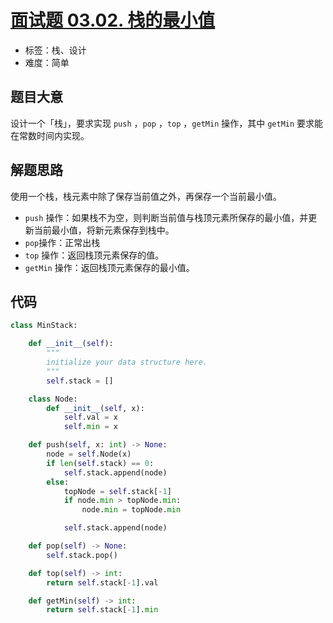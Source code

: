# [面试题 03.02. 栈的最小值](https://leetcode.cn/problems/min-stack-lcci/)

- 标签：栈、设计
- 难度：简单

## 题目大意

设计一个「栈」，要求实现  `push` ，`pop` ，`top` ，`getMin` 操作，其中 `getMin` 要求能在常数时间内实现。

## 解题思路

使用一个栈，栈元素中除了保存当前值之外，再保存一个当前最小值。

-  `push` 操作：如果栈不为空，则判断当前值与栈顶元素所保存的最小值，并更新当前最小值，将新元素保存到栈中。
-  `pop`操作：正常出栈
-  `top` 操作：返回栈顶元素保存的值。
-  `getMin` 操作：返回栈顶元素保存的最小值。

## 代码

```python
class MinStack:

    def __init__(self):
        """
        initialize your data structure here.
        """
        self.stack = []

    class Node:
        def __init__(self, x):
            self.val = x
            self.min = x

    def push(self, x: int) -> None:
        node = self.Node(x)
        if len(self.stack) == 0:
            self.stack.append(node)
        else:
            topNode = self.stack[-1]
            if node.min > topNode.min:
                node.min = topNode.min

            self.stack.append(node)

    def pop(self) -> None:
        self.stack.pop()

    def top(self) -> int:
        return self.stack[-1].val

    def getMin(self) -> int:
        return self.stack[-1].min
```

